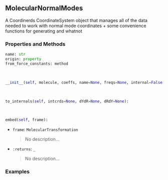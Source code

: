 ## <a id="Psience.Molecools.Vibrations.MolecularNormalModes">MolecularNormalModes</a>
A Coordinerds CoordinateSystem object that manages all of the data needed to
     work with normal mode coordinates + some convenience functions for generating and whatnot

### Properties and Methods
```python
name: str
origin: property
from_force_constants: method
```
<a id="Psience.Molecools.Vibrations.MolecularNormalModes.__init__">&nbsp;</a>
```python
__init__(self, molecule, coeffs, name=None, freqs=None, internal=False, origin=None, basis=None, inverse=None): 
```

<a id="Psience.Molecools.Vibrations.MolecularNormalModes.to_internals">&nbsp;</a>
```python
to_internals(self, intcrds=None, dYdR=None, dRdY=None): 
```

<a id="Psience.Molecools.Vibrations.MolecularNormalModes.embed">&nbsp;</a>
```python
embed(self, frame): 
```

- `frame`: `MolecularTransformation`
    >No description...
- `:returns`: `_`
    >No description...

### Examples
